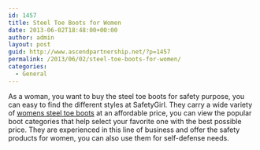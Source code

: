 ```yaml
---
id: 1457
title: Steel Toe Boots for Women
date: 2013-06-02T18:48:00+00:00
author: admin
layout: post
guid: http://www.ascendpartnership.net/?p=1457
permalink: /2013/06/02/steel-toe-boots-for-women/
categories:
  - General
---
```

As a woman, you want to buy the steel toe boots for safety purpose, you can easy to find the different styles at SafetyGirl. They carry a wide variety of [womens steel toe boots](http://www.safetygirl.com/womens-boots.html) at an affordable price, you can view the popular boot categories that help select your favorite one with the best possible price. They are experienced in this line of business and offer the safety products for women, you can also use them for self-defense needs.